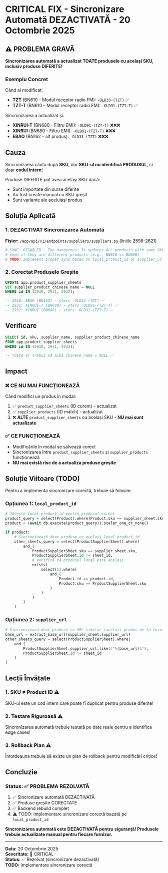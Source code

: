 # CRITICAL FIX - Sincronizare Automată DEZACTIVATĂ - 20 Octombrie 2025

## ⚠️ PROBLEMA GRAVĂ

**Sincronizarea automată a actualizat TOATE produsele cu același SKU, inclusiv produse DIFERITE!**

### Exemplu Concret

Când ai modificat:
- **TZT** (BN610 - Modul receptor radio FM): `-OLD33-(TZT)` ✅
- **TZT-T** (BN610 - Modul receptor radio FM): `-OLD91-(TZT-T)` ✅

Sincronizarea a actualizat și:
- **XINRUI-T** (BN680 - Filtru EMI): `-OLD91-(TZT-T)` ❌❌❌
- **XINRUI** (BN680 - Filtru EMI): `-OLD91-(TZT-T)` ❌❌❌
- **EBAO** (BN162 - alt produs): `-OLD33-(TZT)` ❌❌❌

## Cauza

Sincronizarea căuta după **SKU**, dar **SKU-ul nu identifică PRODUSUL**, ci doar **codul intern**!

Produse DIFERITE pot avea același SKU dacă:
- Sunt importate din surse diferite
- Au fost create manual cu SKU greșit
- Sunt variante ale aceluiași produs

## Soluția Aplicată

### 1. DEZACTIVAT Sincronizarea Automată

**Fișier:** `/app/api/v1/endpoints/suppliers/suppliers.py` (liniile 2598-2621)

```python
# SYNC: DISABLED - Too dangerous! It updates ALL products with same SKU
# even if they are different products (e.g., BN610 vs BN680)
# TODO: Implement proper sync based on local_product_id or supplier_url
```

### 2. Corectat Produsele Greșite

```sql
UPDATE app.product_supplier_sheets 
SET supplier_product_chinese_name = NULL 
WHERE id IN (2930, 2931, 2932);

-- 2930: EBAO (BN162) - șters -OLD33-(TZT) ✅
-- 2931: XINRUI-T (BN680) - șters -OLD91-(TZT-T) ✅
-- 2932: XINRUI (BN680) - șters -OLD91-(TZT-T) ✅
```

## Verificare

```sql
SELECT id, sku, supplier_name, supplier_product_chinese_name 
FROM app.product_supplier_sheets 
WHERE id IN (2930, 2931, 2932);

-- Toate ar trebui să aibă chinese_name = NULL ✅
```

## Impact

### ❌ CE NU MAI FUNCȚIONEAZĂ

Când modifici un produs în modal:
1. ✅ `product_supplier_sheets` (ID curent) - actualizat
2. ✅ `supplier_products` (ID match) - actualizat
3. ❌ **ALTE** `product_supplier_sheets` cu același SKU - **NU mai sunt actualizate**

### ✅ CE FUNCȚIONEAZĂ

- Modificările în modal se salvează corect
- Sincronizarea între `product_supplier_sheets` și `supplier_products` funcționează
- **NU mai există risc de a actualiza produse greșite**

## Soluție Viitoare (TODO)

Pentru a implementa sincronizare corectă, trebuie să folosim:

### Opțiunea 1: `local_product_id`

```python
# Găsește local_product_id pentru produsul curent
product_query = select(Product).where(Product.sku == supplier_sheet.sku)
product = (await db.execute(product_query)).scalar_one_or_none()

if product:
    # Sincronizează doar produse cu același local_product_id
    other_sheets_query = select(ProductSupplierSheet).where(
        and_(
            ProductSupplierSheet.sku == supplier_sheet.sku,
            ProductSupplierSheet.id != sheet_id,
            # Verifică că produsul local este același
            exists(
                select(1).where(
                    and_(
                        Product.id == product.id,
                        Product.sku == ProductSupplierSheet.sku
                    )
                )
            )
        )
    )
```

### Opțiunea 2: `supplier_url`

```python
# Sincronizează doar produse cu URL similar (același produs de la furnizori diferiți)
base_url = extract_base_url(supplier_sheet.supplier_url)
other_sheets_query = select(ProductSupplierSheet).where(
    and_(
        ProductSupplierSheet.supplier_url.like(f"%{base_url}%"),
        ProductSupplierSheet.id != sheet_id
    )
)
```

## Lecții Învățate

### 1. **SKU ≠ Product ID** ⚠️
SKU-ul este un cod intern care poate fi duplicat pentru produse diferite!

### 2. **Testare Riguroasă** ⚠️
Sincronizarea automată trebuie testată pe date reale pentru a identifica edge cases!

### 3. **Rollback Plan** ⚠️
Întotdeauna trebuie să existe un plan de rollback pentru modificări critice!

## Concluzie

### Status: ✅ **PROBLEMA REZOLVATĂ**

1. ✅ Sincronizare automată DEZACTIVATĂ
2. ✅ Produse greșite CORECTATE
3. ✅ Backend rebuild complet
4. ⚠️ TODO: Implementare sincronizare corectă bazată pe `local_product_id`

**Sincronizarea automată este DEZACTIVATĂ pentru siguranță! Produsele trebuie actualizate manual pentru fiecare furnizor.**

---

**Data:** 20 Octombrie 2025  
**Severitate:** 🔴 CRITICAL  
**Status:** ✅ Rezolvat (sincronizare dezactivată)  
**TODO:** Implementare sincronizare corectă
